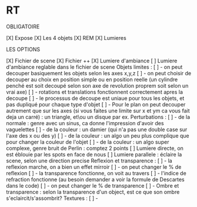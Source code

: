 # RT

OBLIGATOIRE

[X] Expose
[X] Les 4 objets
[X] REM
[X] Lumieres

LES OPTIONS

[X] Fichier de scene
[X] Fichier ++
[X] Lumiere d'ambiance
[ ] Lumiere d'ambiance reglable dans le fichier de scene
    Objets limites :
    [ ] - on peut decouper basiquement les objets selon les axes x,y,z
    [ ] - on peut choisir de decouper au choix en position simple ou en position reelle (un cylindre penché est soit decoupé selon
          son axe de revolution proprem soit selon un vrai axe)
    [ ] - rotations et translations fonctionnent correctement apres la decoupe
    [ ] - le processus de decoupe est uniaue pour tous les objets, et pas dupliqué pour chaque type d'objet
    [ ] - Pour le plan on peut decouper autrement que sur les axes (si vous faites une limite sur x et ym ca vous fait deja
          un carré) : un triangle, et\ou un disque par ex.
    Perturbations :
    [ ] - de la normale : genre avec un sinus, ca donne l'impression d'avoir des vaguelettes
    [ ] - de la couleur : un damier (qui n'a pas une double case sur l'axe des x ou des y)
    [ ] - de la couleur : un algo un peu plus complique que pour changer la couleur de l'objet
    [ ] - de la couleur : un algo super complexe, genre bruit de Perlin : comptez 2 points
[ ] Lumiere directe, on est éblouie par les spots en face de nous
[ ] Lumiere parallele : éclaire la scene, selon une direction precise
    Reflexion et transparence :
    [ ] - la reflexion marche, on a bien un effet mirroir
    [ ] - on peut changer le % de reflexion
    [ ] - la transparence fonctionne, on voit au travers
    [ ] - l'indice de refraction fonctionne (au besoin demander a voir la formule de Descartes dans le code)
    [ ] - on peut changer le % de transparence
[ ] - Ombre et transparence : selon la transparence d'un object, est ce que son ombre s'eclaircit/s'assombrit?
    Textures :
    [ ] - 
